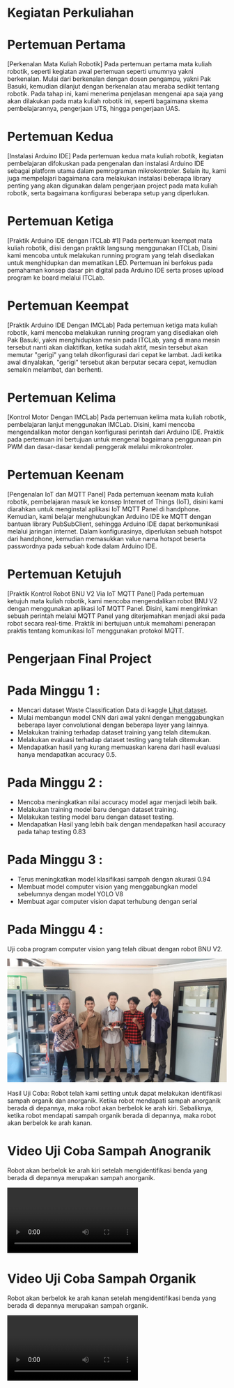 # Kegiatan Perkuliahan

# Pertemuan Pertama
[Perkenalan Mata Kuliah Robotik]
Pada pertemuan pertama mata kuliah robotik, seperti kegiatan awal pertemuan seperti umumnya yakni berkenalan. Mulai dari berkenalan dengan dosen pengampu, yakni Pak Basuki, kemudian dilanjut dengan berkenalan atau meraba sedikit tentang robotik. Pada tahap ini, kami menerima penjelasan mengenai apa saja yang akan dilakukan pada mata kuliah robotik ini, seperti bagaimana skema pembelajarannya, pengerjaan UTS, hingga pengerjaan UAS.

# Pertemuan Kedua
[Instalasi Arduino IDE]
Pada pertemuan kedua mata kuliah robotik, kegiatan pembelajaran difokuskan pada pengenalan dan instalasi Arduino IDE sebagai platform utama dalam pemrograman mikrokontroler. Selain itu, kami juga mempelajari bagaimana cara melakukan instalasi beberapa library penting yang akan digunakan dalam pengerjaan project pada mata kuliah robotik, serta bagaimana konfigurasi beberapa setup yang diperlukan.

# Pertemuan Ketiga
[Praktik Arduino IDE dengan ITCLab #1]
Pada pertemuan keempat mata kuliah robotik, diisi dengan praktik langsung menggunakan ITCLab, Disini kami mencoba untuk melakukan running program yang telah disediakan untuk menghidupkan dan mematikan LED. Pertemuan ini berfokus pada pemahaman konsep dasar pin digital pada Arduino IDE serta proses upload program ke board melalui ITCLab.

# Pertemuan Keempat
[Praktik Arduino IDE Dengan IMCLab]
Pada pertemuan ketiga mata kuliah robotik, kami mencoba melakukan running program yang disediakan oleh Pak Basuki, yakni menghidupkan mesin pada ITCLab, yang di mana mesin tersebut nanti akan diaktifkan, ketika sudah aktif, mesin tersebut akan memutar "gerigi" yang telah dikonfigurasi dari cepat ke lambat. Jadi ketika awal dinyalakan, "gerigi" tersebut akan berputar secara cepat, kemudian semakin melambat, dan berhenti.

# Pertemuan Kelima
[Kontrol Motor Dengan IMCLab]
Pada pertemuan kelima mata kuliah robotik, pembelajaran lanjut menggunakan IMCLab. Disini, kami mencoba mengendalikan motor dengan konfigurasi perintah dari Arduino IDE. Praktik pada pertemuan ini bertujuan untuk mengenal bagaimana penggunaan pin PWM dan dasar-dasar kendali penggerak melalui mikrokontroler.

# Pertemuan Keenam
[Pengenalan IoT dan MQTT Panel]
Pada pertemuan keenam mata kuliah robotik, pembelajaran masuk ke konsep Internet of Things (IoT), disini kami diarahkan untuk menginstal aplikasi IoT MQTT Panel di handphone. Kemudian, kami belajar menghubungkan Arduino IDE ke MQTT dengan bantuan library PubSubClient, sehingga Arduino IDE dapat berkomunikasi melalui jaringan internet. Dalam konfigurasinya, diperlukan sebuah hotspot dari handphone, kemudian memasukkan value nama hotspot beserta passwordnya pada sebuah kode dalam Arduino IDE.

# Pertemuan Ketujuh
[Praktik Kontrol Robot BNU V2 Via IoT MQTT Panel]
Pada pertemuan ketujuh mata kuliah robotik, kami mencoba mengendalikan robot BNU V2 dengan menggunakan aplikasi IoT MQTT Panel. Disini, kami mengirimkan sebuah perintah melalui MQTT Panel yang diterjemahkan menjadi aksi pada robot secara real-time. Praktik ini bertujuan untuk memahami penerapan praktis tentang komunikasi IoT menggunakan protokol MQTT.

# Pengerjaan Final Project

# Pada Minggu 1 :
- Mencari dataset Waste Classification Data di kaggle [Lihat dataset](https://www.kaggle.com/datasets/techsash/waste-classification-data).
- Mulai membangun model CNN dari awal yakni dengan menggabungkan beberapa layer convolutional dengan beberapa layer yang lainnya.
- Melakukan training terhadap dataset training yang telah ditemukan.
- Melakukan evaluasi terhadap dataset testing yang telah ditemukan.
- Mendapatkan hasil yang kurang memuaskan karena dari hasil evaluasi hanya mendapatkan accuracy 0.5.

# Pada Minggu 2 :
- Mencoba meningkatkan nilai accuracy model agar menjadi lebih baik.
- Melakukan training model baru dengan dataset training.
- Melakukan testing model baru dengan dataset testing.
- Mendapatkan Hasil yang lebih baik dengan mendapatkan hasil accuracy pada tahap testing 0.83

# Pada Minggu 3 :
- Terus meningkatkan model klasifikasi sampah dengan akurasi 0.94 
- Membuat model computer vision yang menggabungkan model sebelumnya dengan model YOLO V8
- Membuat agar computer vision dapat terhubung dengan serial

# Pada Minggu 4 :
Uji coba program computer vision yang telah dibuat dengan robot BNU V2.

![Dokumentasi uji coba](Foto-Bersama-Robotik.jpg)

Hasil Uji Coba:
Robot telah kami setting untuk dapat melakukan identifikasi sampah organik dan anorganik. Ketika robot mendapati sampah anorganik berada di depannya, maka robot akan berbelok ke arah kiri. Sebaliknya, ketika robot mendapati sampah organik berada di depannya, maka robot akan berbelok ke arah kanan.

# Video Uji Coba Sampah Anogranik
Robot akan berbelok ke arah kiri setelah mengidentifikasi benda yang berada di depannya merupakan sampah anorganik.

![Deteksi Sampah Anorganik](Deteksi-Sampah-Anorganik.mp4)

# Video Uji Coba Sampah Organik
Robot akan berbelok ke arah kanan setelah mengidentifikasi benda yang berada di depannya merupakan sampah organik.

![Deteksi Sampah Organik](Deteksi-Sampah-Organik.mp4)